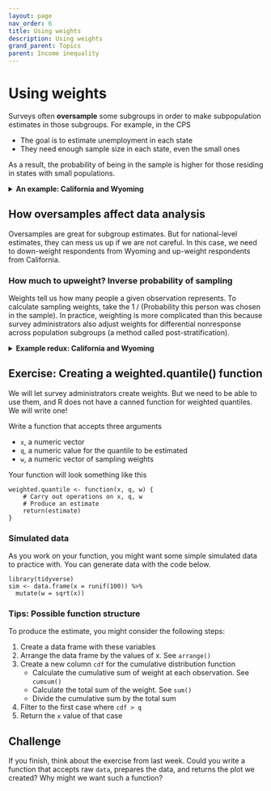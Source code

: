 ```yaml
---
layout: page
nav_order: 6
title: Using weights
description: Using weights
grand_parent: Topics
parent: Income inequality
---
```


# Using weights

Surveys often **oversample** some subgroups in order to make subpopulation estimates in those subgroups. For example, in the CPS

- The goal is to estimate unemployment in each state
- They need enough sample size in each state, even the small ones

As a result, the probability of being in the sample is higher for those residing in states with small populations.

<details>
<summary>
<b>An example: California and Wyoming</b>
</summary>
<p style="margin-left: 40px">
In 2022, California had 14,822 ASEC respondents out of a population of 39,029,342. Wyoming had 2,199 ASEC respondents out of 581,381 residents. The average probability that a CA resident was sampled was about 0.04 percent, whereas the same probability in WY was 0.4 percent. You are <b>10 times</b> more likely to be sampled for the ASEC if you live in Wyoming.
</p>
</details>

## How oversamples affect data analysis

Oversamples are great for subgroup estimates. But for national-level estimates, they can mess us up if we are not careful. In this case, we need to down-weight respondents from Wyoming and up-weight respondents from California.

### How much to upweight? Inverse probability of sampling

Weights tell us how many people a given observation represents. To calculate sampling weights, take the 1 / (Probability this person was chosen in the sample). In practice, weighting is more complicated than this because survey administrators also adjust weights for differential nonresponse across population subgroups (a method called post-stratification).

<details>
<summary>
<b>Example redux: California and Wyoming</b>
</summary>
<p style="margin-left: 40px">
Suppose Californians are sampled with probability 0.0004. Then each Californian represents 1 / 0.0004 = 2,500 people. Each Californian should receive a weight of 2,500. Working out the same math for Wyoming, each Wyoming resident should receive a weight of 250. The total weight on these two samples will then be proportional to the sizes of these two populations.
</p>
</details>

## Exercise: Creating a weighted.quantile() function

We will let survey administrators create weights. But we need to be able to use them, and R does not have a canned function for weighted quantiles. We will write one!

Write a function that accepts three arguments

- `x`, a numeric vector
- `q`, a numeric value for the quantile to be estimated
- `w`, a numeric vector of sampling weights

Your function will look something like this

```
weighted.quantile <- function(x, q, w) {
	# Carry out operations on x, q, w
	# Produce an estimate
	return(estimate)
}
```

### Simulated data

As you work on your function, you might want some simple simulated data to practice with. You can generate data with the code below.

```
library(tidyverse)sim <- data.frame(x = runif(100)) %>%  mutate(w = sqrt(x))
```

### Tips: Possible function structure

To produce the estimate, you might consider the following steps:

1. Create a data frame with these variables
2. Arrange the data frame by the values of x. See `arrange()`
3. Create a new column `cdf` for the cumulative distribution function
    * Calculate the cumulative sum of weight at each observation. See `cumsum()`
    * Calculate the total sum of the weight. See `sum()`
    * Divide the cumulative sum by the total sum
4. Filter to the first case where `cdf > q`
5. Return the `x` value of that case

## Challenge

If you finish, think about the exercise from last week. Could you write a function that accepts raw `data`, prepares the data, and returns the plot we created? Why might we want such a function?


